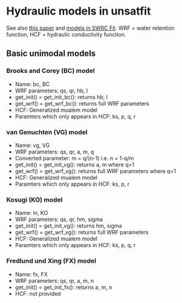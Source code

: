 # Hydraulic models in unsatfit

See also [this paper](https://doi.org/10.1002/vzj2.20168) and [models in SWRC Fit](https://seki.webmasters.gr.jp/swrc/model.html). WRF = water retention function, HCF = hydraulic conductivity function.

## Basic unimodal models

### Brooks and Corey (BC) model
- Name: bc, BC
- WRF parameters: qs, qr, hb, l
- get_init() = get_init_bc(): returns hb, l
- get_wrf() = get_wrf_bc(): returns full WRF parameters
- HCF: Generalized mualem model
- Paramters which only appears in HCF: ks, p, q, r

### van Genuchten (VG) model
- Name: vg, VG
- WRF parameters: qs, qr, a, m, q
- Converted parameter: m = q/(n-1) i.e. n = 1-q/m
- get_init() = get_init_vg(): returns a, m where q=1
- get_wrf() = get_wrf_vg(): returns full WRF parameters where q=1
- HCF: Generalized mualem model
- Paramters which only appears in HCF: ks, p, r

### Kosugi (KO) model
- Name: ln, KO
- WRF parameters: qs, qr, hm, sigma
- get_init() = get_init_vg(): returns hm, sigma
- get_wrf() = get_wrf_vg(): returns full WRF parameters
- HCF: Generalized mualem model
- Paramters which only appears in HCF: ks, p, q, r

### Fredlund und Xing (FX) model
- Name: fx, FX
- WRF parameters: qs, qr, a, m, n
- get_init() = get_init_fx(): returns a, m, n
- HCF: not provided

